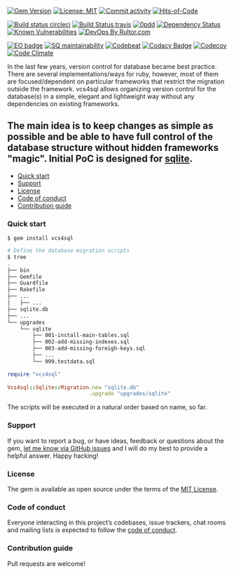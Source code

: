 [![Gem Version](https://badge.fury.io/rb/vcs4sql.svg)](https://rubygems.org/gems/vcs4sql)
[![License: MIT](https://img.shields.io/github/license/mashape/apistatus.svg)](./license.txt)
[![Commit activity](https://img.shields.io/github/commit-activity/y/dgroup/vcs4sql.svg?style=flat-square)](https://github.com/dgroup/vcs4sql/graphs/commit-activity)
[![Hits-of-Code](https://hitsofcode.com/github/dgroup/mbox4j)](https://hitsofcode.com/view/github/dgroup/mbox4j)

[![Build status circleci](https://circleci.com/gh/dgroup/vcs4sql.svg?style=shield)](https://circleci.com/gh/dgroup/vcs4sql)
[![Build Status travis](https://img.shields.io/travis/dgroup/vcs4sql.svg?label=travis)](https://travis-ci.org/dgroup/vcs4sql)
[![0pdd](http://www.0pdd.com/svg?name=dgroup/vcs4sql)](http://www.0pdd.com/p?name=dgroup/vcs4sql)
[![Dependency Status](https://requires.io/github/dgroup/vcs4sql/requirements.svg?branch=master)](https://requires.io/github/dgroup/vcs4sql/requirements/?branch=master)
[![Known Vulnerabilities](https://snyk.io/test/github/dgroup/vcs4sql/badge.svg)](https://snyk.io/org/dgroup/project/<TBD>/?tab=dependencies&vulns=vulnerable)
[![DevOps By Rultor.com](http://www.rultor.com/b/dgroup/vcs4sql)](http://www.rultor.com/p/dgroup/vcs4sql)

[![EO badge](http://www.elegantobjects.org/badge.svg)](http://www.elegantobjects.org/#principles)
[![SQ maintainability](https://sonarcloud.io/api/project_badges/measure?project=io.github.dgroup%3Avcs4sql&metric=sqale_rating)](https://sonarcloud.io/dashboard?id=io.github.dgroup%3Avcs4sql)
[![Codebeat](https://codebeat.co/badges/<TBD>)](https://codebeat.co/projects/github-com-dgroup-vcs4sql-master)
[![Codacy Badge](https://api.codacy.com/project/badge/Grade/<TBD>)](https://www.codacy.com/app/dgroup/vcs4sql?utm_source=github.com&amp;utm_medium=referral&amp;utm_content=dgroup/vcs4sql&amp;utm_campaign=Badge_Grade)
[![Codecov](https://codecov.io/gh/dgroup/vcs4sql/branch/master/graph/badge.svg)](https://codecov.io/gh/dgroup/vcs4sql)
[![Code Climate](https://codeclimate.com/github/dgroup/vcs4sql/badges/gpa.svg)](https://codeclimate.com/github/dgroup/vcs4sql)

In the last few years, version control for database became best practice.
There are several implementations/ways for ruby, however, most of them are focused/dependent on particular
frameworks that restrict the migration outside the framework.
vcs4sql allows organizing version control for the database(s) in a simple, elegant and lightweight way without any dependencies on existing frameworks.

The main idea is to keep changes as simple as possible and be able to have full control of the database structure without hidden frameworks "magic".
Initial PoC is designed for [sqlite](https://www.sqlite.org). 
---

- [Quick start](#quick-start)
- [Support](#support)
- [License](#license)
- [Code of conduct](#code-of-conduct)
- [Contribution guide](#contribution-guide)

### Quick start

```
$ gem install vcs4sql
```
```bash
# Define the database migration scripts
$ tree
.
├── bin
├── Gemfile
├── Guardfile
├── Rakefile
├── ...
│   ├── ...
├── sqlite.db
├── ...
└── upgrades
    └── sqlite
        ├── 001-install-main-tables.sql
        ├── 002-add-missing-indexes.sql
        ├── 003-add-missing-foreigh-keys.sql
        ├── ...
        └── 999.testdata.sql
```
```ruby
require "vcs4sql"
 
Vcs4sql::Sqlite::Migration.new "sqlite.db"
                          .upgrade "upgrades/sqlite"
```
The scripts will be executed in a natural order based on name, so far.

### Support

If you want to report a bug, or have ideas, feedback or questions about the gem, [let me know via GitHub issues](https://github.com/dgroup/vcs4sql/issues/new) and I will do my best to provide a helpful answer. Happy hacking!

### License

The gem is available as open source under the terms of the [MIT License](license.txt).

### Code of conduct

Everyone interacting in this project’s codebases, issue trackers, chat rooms and mailing lists is expected to follow the [code of conduct](.github/CODE_OF_CONDUCT.md).

### Contribution guide

Pull requests are welcome!
